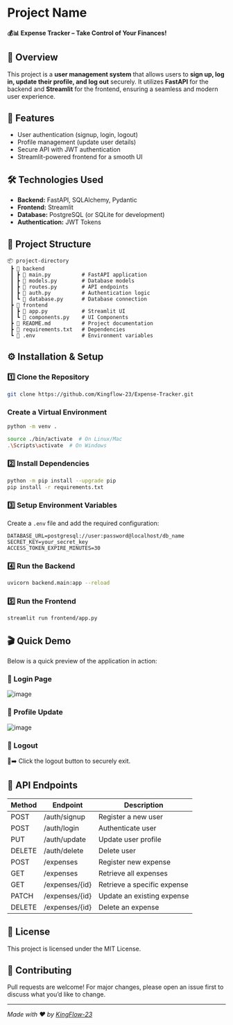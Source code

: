 # Project Name

#### 💰📊 Expense Tracker – Take Control of Your Finances!

## 📌 Overview
This project is a **user management system** that allows users to **sign up, log in, update their profile, and log out** securely. It utilizes **FastAPI** for the backend and **Streamlit** for the frontend, ensuring a seamless and modern user experience.

## 🚀 Features
- User authentication (signup, login, logout)
- Profile management (update user details)
- Secure API with JWT authentication
- Streamlit-powered frontend for a smooth UI

## 🛠️ Technologies Used
- **Backend:** FastAPI, SQLAlchemy, Pydantic
- **Frontend:** Streamlit
- **Database:** PostgreSQL (or SQLite for development)
- **Authentication:** JWT Tokens

## 📂 Project Structure
```
📦 project-directory
 ┣ 📂 backend
 ┃ ┣ 📜 main.py          # FastAPI application
 ┃ ┣ 📜 models.py        # Database models
 ┃ ┣ 📜 routes.py        # API endpoints
 ┃ ┣ 📜 auth.py          # Authentication logic
 ┃ ┗ 📜 database.py      # Database connection
 ┣ 📂 frontend
 ┃ ┣ 📜 app.py           # Streamlit UI
 ┃ ┗ 📜 components.py    # UI Components
 ┣ 📜 README.md          # Project documentation
 ┣ 📜 requirements.txt   # Dependencies
 ┗ 📜 .env               # Environment variables
```

## ⚙️ Installation & Setup

### 1️⃣ Clone the Repository
```bash
git clone https://github.com/Kingflow-23/Expense-Tracker.git
```

### Create a Virtual Environment
```bash
python -m venv .

source ./bin/activate  # On Linux/Mac
.\Scripts\activate  # On Windows 
``` 

### 2️⃣ Install Dependencies
```bash
python -m pip install --upgrade pip
pip install -r requirements.txt
```

### 3️⃣ Setup Environment Variables
Create a `.env` file and add the required configuration:
```env
DATABASE_URL=postgresql://user:password@localhost/db_name
SECRET_KEY=your_secret_key
ACCESS_TOKEN_EXPIRE_MINUTES=30
```

### 4️⃣ Run the Backend
```bash
uvicorn backend.main:app --reload
```

### 5️⃣ Run the Frontend
```bash
streamlit run frontend/app.py
```

## 🎬 Quick Demo
Below is a quick preview of the application in action:

### 🔹 Login Page

![image](https://github.com/user-attachments/assets/e8afb074-50f5-4dc5-975d-0583e44dc1dd)

### 🔹 Profile Update

![image](https://github.com/user-attachments/assets/c777d6f4-2f05-4ea3-b4af-81f0b65b51d6)

### 🔹 Logout
🚪➡️ Click the logout button to securely exit.

## 🔗 API Endpoints
| Method | Endpoint       | Description            |
|--------|--------------|------------------------|
| POST   | /auth/signup | Register a new user    |
| POST   | /auth/login  | Authenticate user      |
| PUT    | /auth/update | Update user profile    |
| DELETE    | /auth/delete | Delete user         |
| POST    | /expenses   | Register new expense   |
| GET     | /expenses   | Retrieve all expenses  |
| GET     | /expenses/{id} | Retrieve a specific expense  |
| PATCH    | /expenses/{id} | Update an existing expense  |
| DELETE    | /expenses/{id} | Delete an expense  |

## 📜 License
This project is licensed under the MIT License.

## 🙌 Contributing
Pull requests are welcome! For major changes, please open an issue first to discuss what you’d like to change.

---
*Made with ❤️ by [KingFlow-23](https://github.com/Kingflow-23)*

